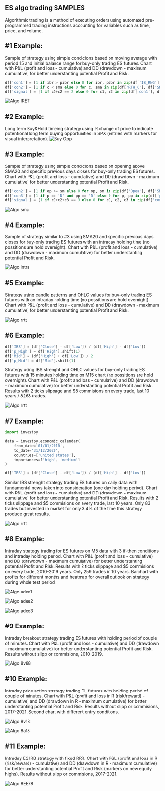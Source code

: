 ## ES algo trading SAMPLES
Algorithmic trading is a method of executing orders using automated pre-programmed trading instructions accounting for variables such as time, price, and volume.

## #1 Example:
Sample of strategy using simple condicions based on moving average with period 15 and initial balance range for buy-only trading ES futures. Chart with P&L (profit and loss - cumulative) and DD (drawdown - maximum cumulative) for better understanting potential Profit and Risk.
```python
df['con1'] = [1 if ibr > pibr else 0 for ibr, pibr in zip(df['IB_RNG'], df['pIB_RNG'])]
df['con2'] = [1 if c < sma else 0 for c, sma in zip(df['RTH_C'], df['SMA'])]
df['signal'] = [1 if c1+c2 == 2 else 0 for c1, c2 in zip(df['con1'], df['con2'])]
```
![Algo IRET](https://github.com/vldmrmrv/ES-algorithmic-trading-strategy/blob/main/ALGO_iret_SAMPLE.png)

## #2 Example:
Long term Buy&Hold timeing strategy using %change of price to indicate potentional long term buying opportunities in SPX (entries with markers for visual interpretation). 
![Buy Opp](https://github.com/vldmrmrv/ES-algorithmic-trading-strategy/blob/main/buying%20opportunities.png)

## #3 Example:
Sample of strategy using simple condicions based on opening above SMA20 and specific previous days closes for buy-only trading ES futures. Chart with P&L (profit and loss - cumulative) and DD (drawdown - maximum cumulative) for better understanting potential Profit and Risk.
```python
df['con2'] = [1 if op >= sm else 0 for op, sm in zip(df['Open'], df['SMA'])]
df['con3'] = [1 if p == 'D' and pp == 'D' else 0 for p, pp in zip(df['p_UD'], df['pp_UD'])]
df['signal'] = [1 if c1+c2+c3 == 3 else 0 for c1, c2, c3 in zip(df['con1'], df['con2'], df['con3'])]
```
![Algo sma](https://github.com/vldmrmrv/ES-algorithmic-trading-strategy/blob/main/ALGO_sma20_pD_ppD_SAMPLE.png)

## #4 Example:
Sample of strategy similar to #3 using SMA20 and specific previous days closes for buy-only trading ES futures with an intraday holding time (no possitions are hold overnight). Chart with P&L (profit and loss - cumulative) and DD (drawdown - maximum cumulative) for better understanting potential Profit and Risk.

![Algo intra](https://github.com/vldmrmrv/ES-algorithmic-trading-strategy/blob/main/ALGO_intra_SAMPLE.png)

## #5 Example:
Strategy using candle patterns and OHLC values for buy-only trading ES futures with an intraday holding time (no possitions are hold overnight). Chart with P&L (profit and loss - cumulative) and DD (drawdown - maximum cumulative) for better understanting potential Profit and Risk.

![Algo rrtt](https://github.com/vldmrmrv/ES-algorithmic-trading-strategy/blob/main/ALGO_rrtt.png)

## #6 Example:
```python
df['IBS'] = (df['Close'] - df['Low']) / (df['High'] - df['Low'])
df['p_High'] = df['High'].shift(1)
df['Mid'] = (df['High'] + df['Low']) / 2
df['p_Mid'] = df['Mid'].shift(1)
```
Strategy using IBS strenght and OHLC values for buy-only trading ES futures with 15 minutes holding time on M15 chart (no possitions are hold overnight). Chart with P&L (profit and loss - cumulative) and DD (drawdown - maximum cumulative) for better understanting potential Profit and Risk. Results with 2 ticks slippage and $5 commisions on every trade, last 10 years / 8263 trades.

![Algo rrtt](https://github.com/vldmrmrv/ES-algorithmic-trading-strategy/blob/main/ALGO_IBS_M15.png)

## #7 Example:
```python
import investpy

data = investpy.economic_calendar(
    from_date='01/01/2010',
    to_date='31/12/2020',
    countries=['united states'],
    importances=['high', 'medium']
)

df['IBS'] = (df['Close'] - df['Low']) / (df['High'] - df['Low'])
```
Similar IBS strenght strategy trading ES futures on daily data with fundamental news taken into consideration (one day holding period). Chart with P&L (profit and loss - cumulative) and DD (drawdown - maximum cumulative) for better understanting potential Profit and Risk. Results with 2 ticks slippage and $5 commisions on every trade, last 10 years. Only 83 trades but invested in market for only 3.4% of the time this strategy produce great results.

![Algo rrtt](https://github.com/vldmrmrv/ES-algorithmic-trading-strategy/blob/main/ALGO_IBS_daily.png)

## #8 Example:
Intraday strategy trading for ES futures on M5 data with 3 if-then conditions and intraday holding period. Chart with P&L (profit and loss - cumulative) and DD (drawdown - maximum cumulative) for better understanting potential Profit and Risk. Results with 2 ticks slippage and $5 commisions on every trade, 2010-2019 years. Only 259 trades in 10 years. Barchart with profits for different months and heatmap for overall outlook on strategy during whole test period.

![Algo adee1](https://github.com/vldmrmrv/ES-algorithmic-trading-strategy/blob/main/ALGO_M5_buyside/ALGO_ADEE_m5_intraday(259).png)

![Algo adee2](https://github.com/vldmrmrv/ES-algorithmic-trading-strategy/blob/main/ALGO_M5_buyside/ALGO_ADEE_ruturn_months.png)

![Algo adee3](https://github.com/vldmrmrv/ES-algorithmic-trading-strategy/blob/main/ALGO_M5_buyside/ALGO_ADEE_YMheat.png)

## #9 Example:
Intraday breakout strategy trading ES futures with holding period of couple of minutes. Chart with P&L (profit and loss - cumulative) and DD (drawdown - maximum cumulative) for better understanting potential Profit and Risk. Results without slipp or commisions, 2010-2019. 

![Algo 8v88](https://github.com/vldmrmrv/ES-algorithmic-trading-strategy/blob/main/ALGO_8Av88A.png)

## #10 Example:
Intraday price action strategy trading CL futures with holding period of couple of minutes. Chart with P&L (profit and loss in R (risk/reward) - cumulative) and DD (drawdown in R - maximum cumulative) for better understanting potential Profit and Risk. Results without slipp or commisions, 2017-2021. Second chart with different entry conditions.

![Algo 8v18](https://github.com/vldmrmrv/ES-algorithmic-trading-strategy/blob/main/ALGO_CL_n21_1h.png)

![Algo 8a18](https://github.com/vldmrmrv/ES-CL-algorithmic-trading-strategy/blob/main/ALGO_CL_n21_12a4B.png)

## #11 Example:
Intraday ES IRB strategy with fixed RRR. Chart with P&L (profit and loss in R (risk/reward) - cumulative) and DD (drawdown in R - maximum cumulative) for better understanting potential Profit and Risk (markers on new equity highs). Results without slipp or commisions, 2017-2021.

![Algo 8EE78](https://github.com/vldmrmrv/ES-CL-algorithmic-trading-strategy/blob/main/ALGO_ES_IRB_a44.png)

